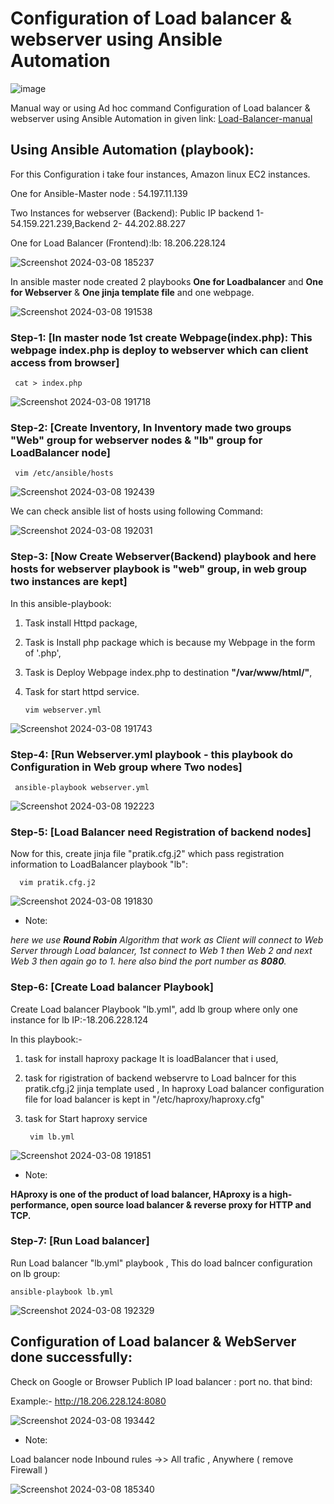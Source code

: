 # Configuration of Load balancer & webserver using Ansible Automation

![image](https://github.com/user-attachments/assets/f27fa663-6563-470f-bd12-b331e1f2d12a)

Manual way or using Ad hoc command Configuration of Load balancer & webserver using Ansible Automation in given link:
[Load-Balancer-manual](https://github.com/Pratikshinde55/Load-Balancer.git) 

## Using Ansible Automation (playbook):

For this Configuration i take four instances, Amazon linux EC2 instances.

One for  Ansible-Master node :   54.197.11.139

Two Instances for webserver (Backend): Public IP  backend 1- 54.159.221.239,Backend  2- 44.202.88.227

One for Load Balancer (Frontend):lb: 18.206.228.124

![Screenshot 2024-03-08 185237](https://github.com/Pratikshinde55/Ansible-loadBalancer-webserver-configuration/assets/145910708/3a8443c8-80f3-403d-bc7b-4d5b411f6f56)

In ansible master node created 2 playbooks **One for Loadbalancer** and **One for Webserver** & **One jinja template file** and one webpage.

![Screenshot 2024-03-08 191538](https://github.com/Pratikshinde55/Ansible-loadBalancer-webserver-configuration/assets/145910708/8762d476-644d-497e-b0e4-5b2c24c2b34f)

### Step-1: [In master node 1st create Webpage(index.php): This webpage index.php is deploy to webserver which can client access from browser]
     
     cat > index.php

![Screenshot 2024-03-08 191718](https://github.com/Pratikshinde55/Ansible-loadBalancer-webserver-configuration/assets/145910708/7e46d046-7a9b-4ad0-8a46-f329681c06b5)

### Step-2: [Create Inventory, In Inventory made two groups "Web" group for webserver nodes & "lb" group for LoadBalancer node]
     
     vim /etc/ansible/hosts

![Screenshot 2024-03-08 192439](https://github.com/Pratikshinde55/Ansible-loadBalancer-webserver-configuration/assets/145910708/c7222013-3942-48d7-abf2-80024384fa12)

We can check ansible list of hosts using following Command:

![Screenshot 2024-03-08 192031](https://github.com/Pratikshinde55/Ansible-loadBalancer-webserver-configuration/assets/145910708/c4e3522a-b1ff-432d-bf88-e30377fff6a0)

### Step-3: [Now Create Webserver(Backend) playbook and here hosts for webserver playbook is "web" group, in web group two instances are kept]

In this ansible-playbook:
1. Task install Httpd package,
2. Task is Install php package which is because my Webpage in the form of '.php',
3. Task is Deploy Webpage index.php to destination **"/var/www/html/"**,
4. Task for start httpd service.
     
       vim webserver.yml

![Screenshot 2024-03-08 191743](https://github.com/Pratikshinde55/Ansible-loadBalancer-webserver-configuration/assets/145910708/307945c7-0c30-4c0b-bcee-e35ed336d058)

### Step-4: [Run Webserver.yml playbook - this playbook do Configuration in Web group where Two nodes]
     
     ansible-playbook webserver.yml

![Screenshot 2024-03-08 192223](https://github.com/Pratikshinde55/Ansible-loadBalancer-webserver-configuration/assets/145910708/40949559-4c32-4cd7-abc9-a4f8e64168d7)

### Step-5: [Load Balancer need Registration of backend nodes]

Now for this, create jinja file "pratik.cfg.j2" which pass registration information to LoadBalancer playbook "lb":
      
      vim pratik.cfg.j2

![Screenshot 2024-03-08 191830](https://github.com/Pratikshinde55/Ansible-loadBalancer-webserver-configuration/assets/145910708/ea5a34da-3cc3-470d-95fb-8cc861e69ba1)

- Note:

*here we use **Round Robin** Algorithm that work as Client will connect to Web Server through Load balancer, 1st connect to Web 1 then Web 2 and next Web 3 then 
again go to 1. here also bind the port number as **8080**.*

### Step-6: [Create Load balancer Playbook]

Create Load balancer Playbook "lb.yml", add lb group where only one instance for lb IP:-18.206.228.124

In this playbook:-
1. task for install haproxy package It is loadBalancer that i used,
2. task for rigistration of backend webservre to Load balncer for this pratik.cfg.j2 jinja template used , In haproxy Load balancer configuration file for load 
balancer is kept in "/etc/haproxy/haproxy.cfg"
3. task for Start haproxy service

        vim lb.yml

![Screenshot 2024-03-08 191851](https://github.com/Pratikshinde55/Ansible-loadBalancer-webserver-configuration/assets/145910708/bd60bfcf-8a66-49ae-aa38-3478aa5398a4)

- Note:

**HAproxy is one of the product of load balancer, HAproxy is a high-performance, open source load balancer & reverse proxy for HTTP and TCP.**

### Step-7: [Run Load balancer]

Run Load balancer "lb.yml" playbook , This do load balncer configuration on lb group:

    ansible-playbook lb.yml

![Screenshot 2024-03-08 192329](https://github.com/Pratikshinde55/Ansible-loadBalancer-webserver-configuration/assets/145910708/006b2f23-342c-49b9-a1b2-adc0f95d6685)


## Configuration of Load balancer & WebServer done successfully:

Check on Google or Browser Publich IP load balancer : port no. that bind:

Example:- http://18.206.228.124:8080

![Screenshot 2024-03-08 193442](https://github.com/Pratikshinde55/Ansible-loadBalancer-webserver-configuration/assets/145910708/823b6f21-2453-4580-9369-ef92c9e1ed26)

- Note:

Load balancer node Inbound rules ->> All trafic , Anywhere ( remove Firewall )

![Screenshot 2024-03-08 185340](https://github.com/Pratikshinde55/Ansible-loadBalancer-webserver-configuration/assets/145910708/16ee3cf8-f783-4ea8-8dd4-f019dce74bb8)
